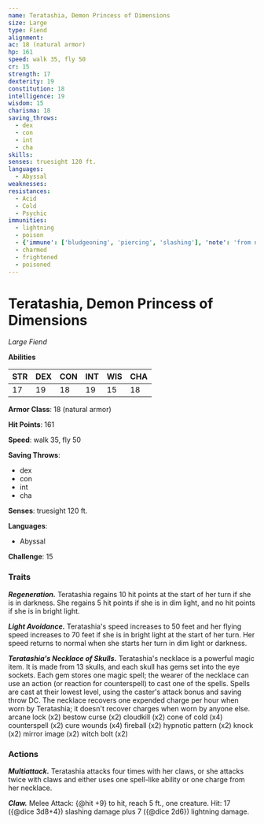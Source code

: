 ```yaml
---
name: Teratashia, Demon Princess of Dimensions
size: Large
type: Fiend
alignment: 
ac: 18 (natural armor)
hp: 161
speed: walk 35, fly 50
cr: 15
strength: 17
dexterity: 19
constitution: 18
intelligence: 19
wisdom: 15
charisma: 18
saving_throws:
  - dex
  - con
  - int
  - cha
skills:
senses: truesight 120 ft.
languages:
  - Abyssal
weaknesses:
resistances:
  - Acid
  - Cold
  - Psychic
immunities:
  - lightning
  - poison
  - {'immune': ['bludgeoning', 'piercing', 'slashing'], 'note': 'from nonmagical weapons'}
  - charmed
  - frightened
  - poisoned
---
```


# Teratashia, Demon Princess of Dimensions

*Large Fiend*

**Abilities**

| STR | DEX | CON | INT | WIS | CHA |
| --- | --- | --- | --- | --- | --- |
| 17 | 19 | 18 | 19 | 15 | 18 |

**Armor Class**: 18 (natural armor)

**Hit Points**: 161

**Speed**: walk 35, fly 50

**Saving Throws**:
  - dex
  - con
  - int
  - cha

**Senses**: truesight 120 ft.

**Languages**:
  - Abyssal

**Challenge**: 15

### Traits
***Regeneration.*** Teratashia regains 10 hit points at the start of her turn if she is in darkness. She regains 5 hit points if she is in dim light, and no hit points if she is in bright light.

***Light Avoidance.*** Teratashia's speed increases to 50 feet and her flying speed increases to 70 feet if she is in bright light at the start of her turn. Her speed returns to normal when she starts her turn in dim light or darkness.

***Teratashia's Necklace of Skulls.*** Teratashia's necklace is a powerful magic item. It is made from 13 skulls, and each skull has gems set into the eye sockets. Each gem stores one magic spell; the wearer of the necklace can use an action (or reaction for counterspell) to cast one of the spells. Spells are cast at their lowest level, using the caster's attack bonus and saving throw DC. The necklace recovers one expended charge per hour when worn by Teratashia; it doesn't recover charges when worn by anyone else. arcane lock (x2) bestow curse (x2) cloudkill (x2) cone of cold (x4) counterspell (x2) cure wounds (x4) fireball (x2) hypnotic pattern (x2) knock (x2) mirror image (x2) witch bolt (x2)

### Actions
***Multiattack.*** Teratashia attacks four times with her claws, or she attacks twice with claws and either uses one spell-like ability or one charge from her necklace.

***Claw.*** Melee Attack: {@hit +9} to hit, reach 5 ft., one creature. Hit: 17 ({@dice 3d8+4}) slashing damage plus 7 ({@dice 2d6}) lightning damage.

